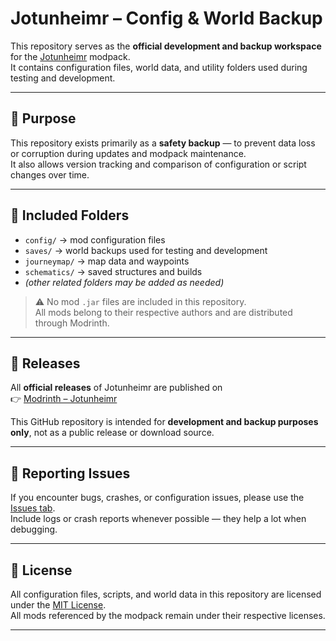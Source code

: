 # Jotunheimr – Config & World Backup

This repository serves as the **official development and backup workspace** for the [Jotunheimr](https://modrinth.com/modpack/jotunheimr) modpack.  
It contains configuration files, world data, and utility folders used during testing and development.

---

## 🧩 Purpose

This repository exists primarily as a **safety backup** — to prevent data loss or corruption during updates and modpack maintenance.  
It also allows version tracking and comparison of configuration or script changes over time.

---

## 📂 Included Folders

- `config/` → mod configuration files  
- `saves/` → world backups used for testing and development  
- `journeymap/` → map data and waypoints  
- `schematics/` → saved structures and builds  
- *(other related folders may be added as needed)*

> ⚠️ No mod `.jar` files are included in this repository.  
> All mods belong to their respective authors and are distributed through Modrinth.

---

## 🚀 Releases

All **official releases** of Jotunheimr are published on  
👉 [Modrinth – Jotunheimr](https://modrinth.com/modpack/jotunheimr)

This GitHub repository is intended for **development and backup purposes only**, not as a public release or download source.

---

## 🐛 Reporting Issues

If you encounter bugs, crashes, or configuration issues, please use the [Issues tab](../../issues/new).  
Include logs or crash reports whenever possible — they help a lot when debugging.

---

## 📜 License

All configuration files, scripts, and world data in this repository are licensed under the [MIT License](./LICENSE).  
All mods referenced by the modpack remain under their respective licenses.

---
